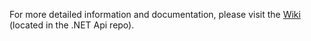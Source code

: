 For more detailed information and documentation, please visit the [Wiki](https://github.com/runehille/TodoList/wiki/Design-Document-for-Issue-Tracker) (located in the .NET Api repo).
